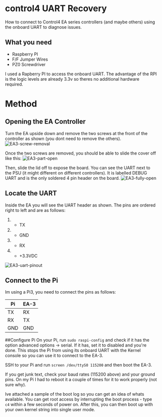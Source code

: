# control4 UART Recovery
How to connect to Control4 EA series controllers (and maybe others) using the onboard UART to diagnose issues.

## What you need
* Raspberry PI
* F/F Jumper Wires
* PZ0 Screwdriver

I used a Rapberry PI to access the onboard UART.  The advantage of the RPI is the logic levels are already 3.3v so theres no additional hardware required.

# Method
## Opening the EA Controller
Turn the EA upside down and remove the two screws at the front of the controller as shown (you dont need to remove the others).
![EA3-screw-removal](/files/ea-3-screw-removal.png)

Once the two screws are removed, you should be able to slide the cover off like this:
![EA3-part-open](/files/ea-3-part-open.png)

Then, slide the lid off to expose the board. You can see the UART next to the PSU (it might different on different controllers).  It is labelled DEBUG UART and is the only soldered 4 pin header on the board.
![EA3-fully-open](/files/ea-3-fully-open.png)

## Locate the UART
Inside the EA you will see the UART header as shown.  The pins are ordered right to left and are as follows:
1. - TX
2. - GND
3. - RX
4. - +3.3VDC

![EA3-uart-pinout](/files/ea-3-uart-pinout.png)

## Connect to the Pi
Im using a Pi3, you need to connect the pins as follows:

| Pi  | EA-3 |
| ------------- | ------------- |
| TX  | RX  |
| RX  | TX  |
| GND  | GND  |

##Configure Pi
On your Pi, run `sudo raspi-config` and check if it has the option advanced options -> serial. If it has, set it to disabled and you're done.  This stops the Pi from using its onboard UART with the Kernel console so you can use it to connect to the EA-3.

SSH to your Pi and run `screen /dev/ttyS0 115200` and then boot the EA-3.

If you get junk text, check your baud rates (115200 above) and your ground pins.  On my Pi I had to reboot it a couple of times for it to work properly (not sure why).

Ive attached a sample of the boot log so you can get an idea of whats available.  You can get root access by interrupting the boot process - type `c4` within a few seconds of power on.  After this, you can then boot up with your own kernel string into single user mode.
